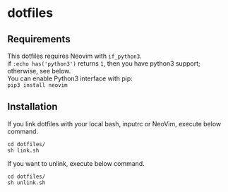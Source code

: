 # dotfiles


## Requirements
This dotfiles requires Neovim with ```if_python3```.  
if ```:echo has('python3')``` returns ```1```, then you have python3 support; otherwise, see below.  
You can enable Python3 interface with pip:  
```pip3 install neovim```  

## Installation

If you link dotfiles with your local bash, inputrc or NeoVim, execute below command.  
```shell
cd dotfiles/
sh link.sh
```

If you want to unlink, execute below command.  
```shell
cd dotfiles/
sh unlink.sh
```
